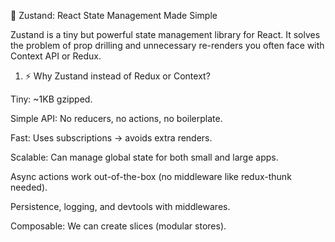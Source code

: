 🐻 Zustand: React State Management Made Simple

Zustand is a tiny but powerful state management library for React. It solves the problem of prop drilling and unnecessary re-renders you often face with Context API or Redux.

1. ⚡ Why Zustand instead of Redux or Context?

Tiny: ~1KB gzipped.

Simple API: No reducers, no actions, no boilerplate.

Fast: Uses subscriptions → avoids extra renders.

Scalable: Can manage global state for both small and large apps.

Async actions work out-of-the-box (no middleware like redux-thunk needed).

Persistence, logging, and devtools with middlewares.

Composable: We can create slices (modular stores).
